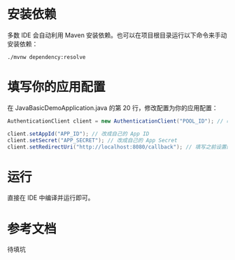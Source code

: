 # 安装依赖

多数 IDE 会自动利用 Maven 安装依赖。也可以在项目根目录运行以下命令来手动安装依赖：

```shell
./mvnw dependency:resolve
```

# 填写你的应用配置

在 JavaBasicDemoApplication.java 的第 20 行，修改配置为你的应用配置：

```java
AuthenticationClient client = new AuthenticationClient("POOL_ID"); // 改成自己的用户池ID

client.setAppId("APP_ID"); // 改成自己的 App ID
client.setSecret("APP_SECRET"); // 改成自己的 App Secret
client.setRedirectUri("http://localhost:8080/callback"); // 填写之前设置的回调地址
```

# 运行

直接在 IDE 中编译并运行即可。

# 参考文档

待填坑